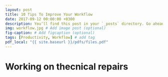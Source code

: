 ```yaml
---
layout: post
title: 10 Tips To Improve Your Workflow
date: 2017-09-12 00:00:00 +0300
description: You’ll find this post in your `_posts` directory. Go ahead and edit it and re-build the site to see your changes. # Add post description (optional)
img: workflow.jpg # Add image post (optional)
fig-caption: # Add figcaption (optional)
tags: [Productivity, Workflow] # add tag
pdf_local: "{{ site.baseurl }}/pdfs/files.pdf"
---
```


# Working on thecnical repairs

<object data="{page.pdf_local}" width="1000" height="1000"  type="application/pdf">
</object>